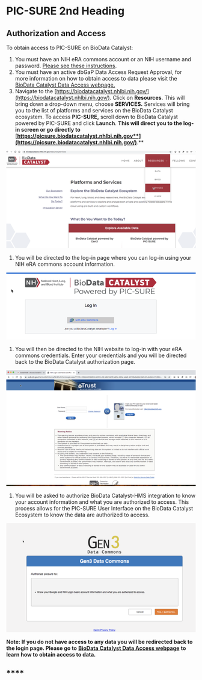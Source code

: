 # PIC-SURE 2nd Heading

## **Authorization and Access**

To obtain access to PIC-SURE on BioData Catalyst:

1. You must have an NIH eRA commons account or an NIH username and password. [Please see these instructions](https://era.nih.gov/commons/#Commons/1_Admin/mgacct_create.htm%3FTocPath%3D_____24).
2. You must have an active dbGaP Data Access Request Approval, for more information on how to obtain access to data please visit the [BioData Catalyst Data Access webpage.](https://biodatacatalyst.nhlbi.nih.gov/resources/data)
3. Navigate to the [https://biodatacatalyst.nhlbi.nih.gov/](https://biodatacatalyst.nhlbi.nih.gov/). Click on **Resources**. This will bring down a drop-down menu, choose **SERVICES.** Services will bring you to the list of platforms and services on the BioData Catalyst ecosystem. To access **PIC-SURE,** scroll down to BioData Catalyst powered by PIC-SURE and click **Launch**. **This will direct you to the log-in screen or go directly to** [**https://picsure.biodatacatalyst.nhlbi.nih.gov**](https://picsure.biodatacatalyst.nhlbi.nih.gov/)**.**

![](../../.gitbook/assets/0.png)

1. You will be directed to the log-in page where you can log-in using your NIH eRA commons account information.

![](../../.gitbook/assets/1.png)

1. You will then be directed to the NIH website to log-in with your eRA commons credentials. Enter your credentials and you will be directed back to the BioData Catalyst authorization page.

![](../../.gitbook/assets/2.png)

1. You will be asked to authorize BioData Catalyst-HMS integration to know your account information and what you are authorized to access. This process allows for the PIC-SURE User Interface on the BioData Catalyst Ecosystem to know the data are authorized to access.

![](../../.gitbook/assets/3.png)

**Note: If you do not have access to any data you will be redirected back to the login page. Please go to** [**BioData Catalyst Data Access webpage**](https://biodatacatalyst.nhlbi.nih.gov/resources/data) **to learn how to obtain access to data.**

## \*\*\*\*


